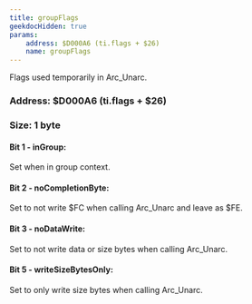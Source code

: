 ```yaml
---
title: groupFlags
geekdocHidden: true
params:
    address: $D000A6 (ti.flags + $26)
    name: groupFlags
---
```


Flags used temporarily in Arc_Unarc.

### Address: $D000A6 (ti.flags + $26)

### Size: 1 byte

#### Bit 1 - inGroup:
Set when in group context.

#### Bit 2 - noCompletionByte:
Set to not write $FC when calling Arc_Unarc and leave as $FE.

#### Bit 3 - noDataWrite:
Set to not write data or size bytes when calling Arc_Unarc.

#### Bit 5 - writeSizeBytesOnly:
Set to only write size bytes when calling Arc_Unarc.
